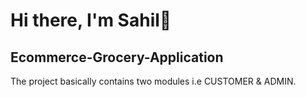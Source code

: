 # Hi there, I'm Sahil👋
## Ecommerce-Grocery-Application
The project basically contains two modules i.e CUSTOMER & ADMIN.
